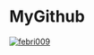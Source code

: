 # MyGithub
[![febri009](https://circleci.com/gh/febri009/MyGithub.svg?style=svg)](https://circleci.com/gh/febri009/MyGithub)

